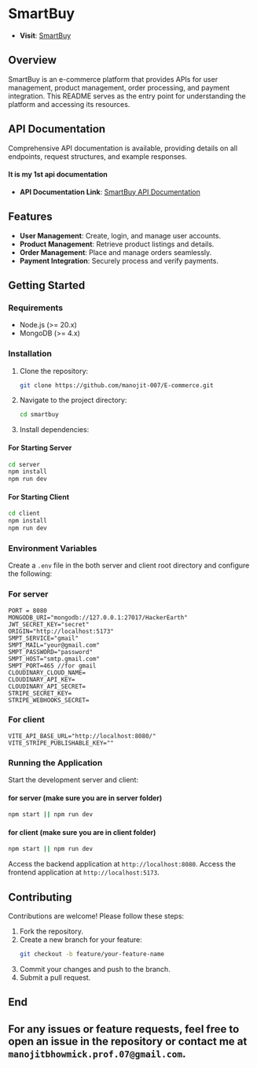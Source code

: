 # SmartBuy

- **Visit**: [SmartBuy](https://e-commerce-zeta-nine-81.vercel.app/)


## Overview
SmartBuy is an e-commerce platform that provides APIs for user management, product management, order processing, and payment integration. This README serves as the entry point for understanding the platform and accessing its resources.

## API Documentation
Comprehensive API documentation is available, providing details on all endpoints, request structures, and example responses.

#### It is my 1st api documentation 

- **API Documentation Link**: [SmartBuy API Documentation](https://documenter.getpostman.com/view/26469566/2sB2iwEE1Q)

## Features
- **User Management**: Create, login, and manage user accounts.
- **Product Management**: Retrieve product listings and details.
- **Order Management**: Place and manage orders seamlessly.
- **Payment Integration**: Securely process and verify payments.

## Getting Started
### Requirements
- Node.js (>= 20.x)
- MongoDB (>= 4.x)

### Installation
1. Clone the repository:
   ```bash
   git clone https://github.com/manojit-007/E-commerce.git
   ```
2. Navigate to the project directory:
   ```bash
   cd smartbuy
   ```
3. Install dependencies:
#### For Starting Server
   ```bash
   cd server 
   npm install
   npm run dev
   ```
#### For Starting Client
   ```bash
   cd client
   npm install
   npm run dev
   ```

### Environment Variables
Create a `.env` file in the both server and client root directory and configure the following:
### For server
```env
PORT = 8080
MONGODB_URI="mongodb://127.0.0.1:27017/HackerEarth"
JWT_SECRET_KEY="secret"
ORIGIN="http://localhost:5173"
SMPT_SERVICE="gmail"
SMPT_MAIL="your@gmail.com"
SMPT_PASSWORD="password"
SMPT_HOST="smtp.gmail.com"
SMPT_PORT=465 //for gmail
CLOUDINARY_CLOUD_NAME=
CLOUDINARY_API_KEY=
CLOUDINARY_API_SECRET=
STRIPE_SECRET_KEY=
STRIPE_WEBHOOKS_SECRET=
```

### For client
```env
VITE_API_BASE_URL="http://localhost:8080/"
VITE_STRIPE_PUBLISHABLE_KEY=""
```

### Running the Application
Start the development server and client:
#### for server (make sure you are in server folder)
```bash
npm start || npm run dev
```
#### for client (make sure you are in client folder)
```bash
npm start || npm run dev
```

Access the backend application at `http://localhost:8080`.
Access the frontend application at `http://localhost:5173`.

## Contributing
Contributions are welcome! Please follow these steps:
1. Fork the repository.
2. Create a new branch for your feature:
   ```bash
   git checkout -b feature/your-feature-name
   ```
3. Commit your changes and push to the branch.
4. Submit a pull request.

## End
For any issues or feature requests, feel free to open an issue in the repository or contact me at `manojitbhowmick.prof.07@gmail.com`.
---
